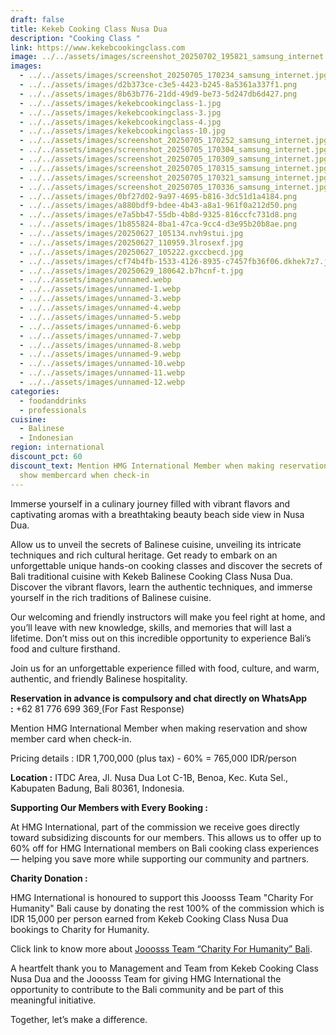 ```yaml
---
draft: false
title: Kekeb Cooking Class Nusa Dua
description: "Cooking Class "
link: https://www.kekebcookingclass.com
image: ../../assets/images/screenshot_20250702_195821_samsung_internet.jpg
images:
  - ../../assets/images/screenshot_20250705_170234_samsung_internet.jpg
  - ../../assets/images/d2b373ce-c3e5-4423-b245-8a5361a337f1.png
  - ../../assets/images/8b63b776-21dd-49d9-be73-5d247db6d427.png
  - ../../assets/images/kekebcookingclass-1.jpg
  - ../../assets/images/kekebcookingclass-3.jpg
  - ../../assets/images/kekebcookingclass-4.jpg
  - ../../assets/images/kekebcookingclass-10.jpg
  - ../../assets/images/screenshot_20250705_170252_samsung_internet.jpg
  - ../../assets/images/screenshot_20250705_170304_samsung_internet.jpg
  - ../../assets/images/screenshot_20250705_170309_samsung_internet.jpg
  - ../../assets/images/screenshot_20250705_170315_samsung_internet.jpg
  - ../../assets/images/screenshot_20250705_170321_samsung_internet.jpg
  - ../../assets/images/screenshot_20250705_170336_samsung_internet.jpg
  - ../../assets/images/0bf27d02-9a97-4695-b816-3dc51d1a4184.png
  - ../../assets/images/a880bdf9-bdee-4b43-a8a1-961f0a212d50.png
  - ../../assets/images/e7a5bb47-55db-4b8d-9325-816ccfc731d8.png
  - ../../assets/images/1b855824-8ba1-47ca-9cc4-d3e95b20b8ae.png
  - ../../assets/images/20250627_105134.nvh9stui.jpg
  - ../../assets/images/20250627_110959.3lrosexf.jpg
  - ../../assets/images/20250627_105222.gxccbecd.jpg
  - ../../assets/images/cf74b4fb-1533-4126-8935-c7457fb36f06.dkhek7z7.jpg
  - ../../assets/images/20250629_180642.b7hcnf-t.jpg
  - ../../assets/images/unnamed.webp
  - ../../assets/images/unnamed-1.webp
  - ../../assets/images/unnamed-3.webp
  - ../../assets/images/unnamed-4.webp
  - ../../assets/images/unnamed-5.webp
  - ../../assets/images/unnamed-6.webp
  - ../../assets/images/unnamed-7.webp
  - ../../assets/images/unnamed-8.webp
  - ../../assets/images/unnamed-9.webp
  - ../../assets/images/unnamed-10.webp
  - ../../assets/images/unnamed-11.webp
  - ../../assets/images/unnamed-12.webp
categories:
  - foodanddrinks
  - professionals
cuisine:
  - Balinese
  - Indonesian
region: international
discount_pct: 60
discount_text: Mention HMG International Member when making reservations and
  show membercard when check-in
---
```

Immerse yourself in a culinary journey filled with vibrant flavors and captivating aromas with a breathtaking beauty beach side view in Nusa Dua.

Allow us to unveil the secrets of Balinese cuisine, unveiling its intricate techniques and rich cultural heritage. Get ready to embark on an unforgettable unique hands-on cooking classes and discover the secrets of Bali traditional cuisine with Kekeb Balinese Cooking Class Nusa Dua. Discover the vibrant flavors, learn the authentic techniques, and immerse yourself in the rich traditions of Balinese cuisine.

Our welcoming and friendly instructors will make you feel right at home, and you’ll leave with new knowledge, skills, and memories that will last a lifetime. Don’t miss out on this incredible opportunity to experience Bali’s food and culture firsthand.

Join us for an unforgettable experience filled with food, culture, and warm, authentic, and friendly Balinese hospitality.

**Reservation in advance is compulsory and chat directly on WhatsApp :** +62 81 776 699 369[ ](https://wa.me/6287761556688)(For Fast Response)

Mention HMG International Member when making reservation and show member card when check-in.

Pricing details : IDR 1,700,000 (plus tax) - 60% = 765,000 IDR/person

**Location :** ITDC Area, Jl. Nusa Dua Lot C-1B, Benoa, Kec. Kuta Sel., Kabupaten Badung, Bali 80361, Indonesia.

**Supporting Our Members with Every Booking :**

At HMG International, part of the commission we receive goes directly toward subsidizing discounts for our members. This allows us to offer up to 60% off for HMG International members on Bali cooking class experiences — helping you save more while supporting our community and partners.

**Charity Donation :**

HMG International is honoured to support this Jooosss Team "Charity For Humanity" Bali cause by donating the rest 100% of the commission which is IDR 15,000 per person earned from Kekeb Cooking Class Nusa Dua bookings to Charity for Humanity.

Click link to know more about [Jooosss Team “Charity For Humanity” Bali](https://hmginternational.com/collaborations/jooosss_team_charity_for_humanity_bali/).[](https://hmginternational.com/collaborations/jooosss_team_charity_for_humanity_bali/)

[](https://hmginternational.com/collaborations/jooosss_team_charity_for_humanity_bali/)A heartfelt thank you to Management and Team from Kekeb Cooking Class Nusa Dua and the Jooosss Team for giving HMG International the opportunity to contribute to the Bali community and be part of this meaningful initiative.

Together, let’s make a difference.
